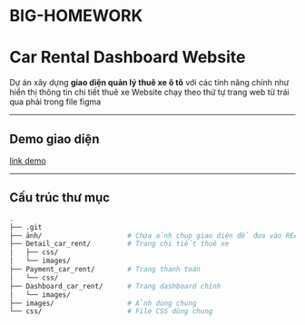 # BIG-HOMEWORK
# Car Rental Dashboard Website

Dự án xây dựng **giao diện quản lý thuê xe ô tô** với các tính năng chính như hiển thị thông tin chi tiết thuê xe
Website chạy theo thứ tự trang web từ trái qua phải trong file figma

---

## Demo giao diện
[link demo ](https://son-hh9474.github.io/BIG-HOMEWORK/)

---

## Cấu trúc thư mục

```bash
.
├── .git
├── ảnh/                     # Chứa ảnh chụp giao diện để đưa vào README
├── Detail_car_rent/         # Trang chi tiết thuê xe
│   ├── css/
│   └── images/
├── Payment_car_rent/        # Trang thanh toán
│   └── css/
├── Dashboard_car_rent/      # Trang dashboard chính
│   └── images/
├── images/                  # Ảnh dùng chung
└── css/                     # File CSS dùng chung
